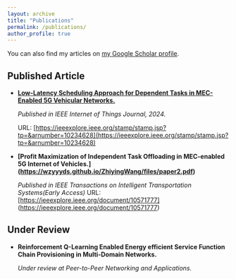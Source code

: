 ```yaml
---
layout: archive
title: "Publications"
permalink: /publications/
author_profile: true
---
```


You can also find my articles on [my Google Scholar profile](https://scholar.google.com.hk/citations?user=9TEDEJUAAAAJ&hl=zh-CN).

## Published Article

- **[Low-Latency Scheduling Approach for Dependent Tasks in MEC-Enabled 5G Vehicular Networks.](https://wzyyyds.github.io/ZhiyingWang/files/paper1.pdf)**

  *Published in IEEE Internet of Things Journal, 2024.*

  URL: [https://ieeexplore.ieee.org/stamp/stamp.jsp?tp=&arnumber=10234628](https://ieeexplore.ieee.org/stamp/stamp.jsp?tp=&arnumber=10234628)

- **[Profit Maximization of Independent Task Offloading in MEC-enabled 5G Internet of Vehicles.]
(https://wzyyyds.github.io/ZhiyingWang/files/paper2.pdf)**

  *Published in IEEE Transactions on Intelligent Transportation Systems(Early Access)*
 URL:[https://ieeexplore.ieee.org/document/10571777]
(https://ieeexplore.ieee.org/document/10571777)

## Under Review


- **Reinforcement Q-Learning Enabled Energy efficient Service Function Chain Provisioning in Multi-Domain Networks.**

  *Under review at Peer-to-Peer Networking and Applications.*